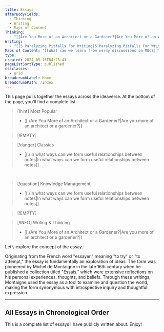 ```yaml
---
title: Essays
afterBodyFields:
  - Thinking
  - Writing
  - Maps of Content
Thinking:
  - "[[Are You More of an Architect or a Gardener?|Are You More of an Architect or a Gardener?]]"
Writing:
  - "[[5 Paralyzing Pitfalls For Writing|5 Paralyzing Pitfalls For Writing]]"
Maps of Content: "[[What can we learn from nerdy discussions on MOCs]]"
type: 
created: 2024-05-16T04:23:43
pageListSortType: published
cssclasses:
  - grid
breadcrumbLabel: Home
breadcrumbPath: /index
---
```


This page pulls together the essays across the ideaverse. At the bottom of the page, you’ll find a complete list.

> [!hint] Most Popular
> - [[./Are You More of an Architect or a Gardener?|Are you more of an architect or a gardener?]]

> [!EMPTY] 

> [!danger] Classics
> - [[./In what ways can we form useful relationships between notes|In what ways can we form useful relationships between notes]]

<br/>

> [!question] Knowledge Management
> - [[./In what ways can we form useful relationships between notes|In what ways can we form useful relationships between notes]]

> [!EMPTY] 

> [!INFO] Writing & Thinking
> - [[./Are You More of an Architect or a Gardener?|Are you more of an architect or a gardener?]]

Let’s explore the concept of the essay.

Originating from the French word "essayer," meaning "to try" or "to attempt," the essay is fundamentally an exploration of ideas. The form was pioneered by Michel de Montaigne in the late 16th century when he published a collection titled "Essais," which were extensive reflections on his personal experiences, thoughts, and beliefs. Through these writings, Montaigne used the essay as a tool to examine and question the world, making the form synonymous with introspective inquiry and thoughtful expression.

---

## All Essays in Chronological Order

This is a complete list of essays I have publicly written about. Enjoy!
